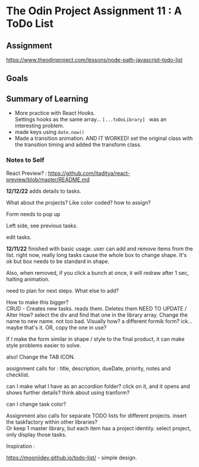 # The Odin Project Assignment 11 : A ToDo List

## Assignment 
https://www.theodinproject.com/lessons/node-path-javascript-todo-list

## Goals



## Summary of Learning
* More practice with React Hooks.  
 Settings hooks as the same array... `[...toDoLibrary] ` was an interesting problem.
* made keys using `date.now()`
* Made a transition animation.  AND IT WORKED!  set the original class with the transition timing and added the transform class.   


### Notes to Self

React Preview? : https://github.com/itaditya/react-preview/blob/master/README.md


**12/12/22** 
adds details to tasks.

What about the projects?  Like color coded?  how to assign?   

Form needs to pop up 

Left side, see previous tasks. 

edit tasks.

**12/11/22** 
finished with basic usage.  user can add and remove items from the list.
right now, really long tasks cause the whole box to change shape. It's ok but box needs to be standard in shape.  

Also, when removed, if you click a bunch at once, it will redraw after 1 sec, halting animation.

need to plan for next steps.  What else to add?

How to make this bigger?  
CRUD - Creates new tasks.  reads them.  Deletes them
NEED TO UPDATE / Alter  How?   select the div and find that one in the library array.  Change the name to new name.    not too bad.
Visually how?   a different formik form?   ick... maybe that's it.  OR, copy the one in use?

If I make the form similar in shape / style to the final product, it can make style problems easier to solve. 

also!  Change the TAB ICON.  

assignment calls for : 
title, description, dueDate, priority, notes and checklist.

can I make what I have as an accordion folder? click on it, and it opens and shows further details?   think about using tranform?   

can I change task color?   

Assignment also calls for separate TODO lists for different projects. 
insert the taskfactory within other libraries?   
Or keep 1 master library, but each item has a project identity.  select project, only display those tasks.   



Inspiration : 

https://mooniidev.github.io/todo-list/ - simple design.   
